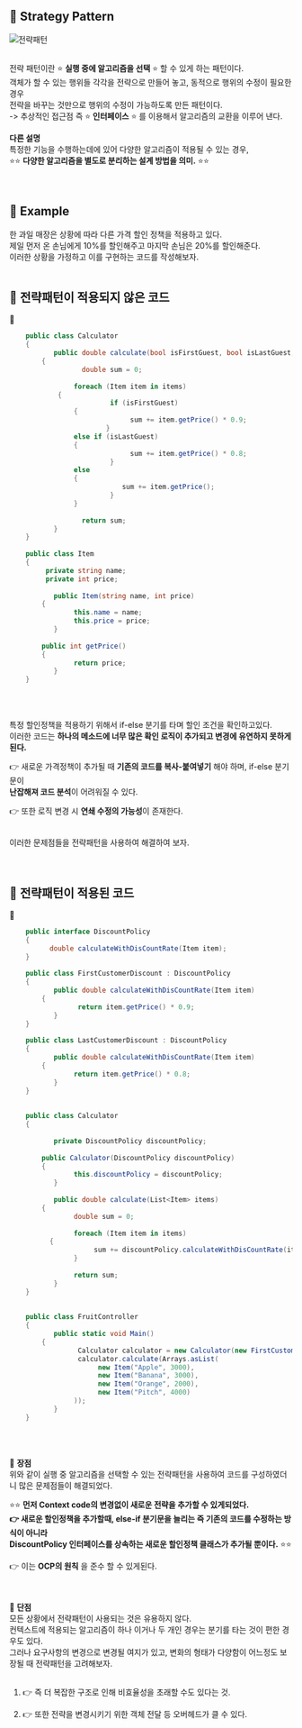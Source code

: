 ## 🔔 Strategy Pattern

![전략패턴](https://user-images.githubusercontent.com/43705434/125270245-6f542980-e344-11eb-8e39-38715d14da32.PNG)<br>
<br>

전략 패턴이란 ⭐ **실행 중에 알고리즘을 선택** ⭐ 할 수 있게 하는 패턴이다.<br>
객체가 할 수 있는 행위들 각각을 전략으로 만들어 놓고, 동적으로 행위의 수정이 필요한 경우<br>
전략을 바꾸는 것만으로 행위의 수정이 가능하도록 만든 패턴이다.<br>
-> 추상적인 접근점 즉 ⭐ **인터페이스** ⭐ 를 이용해서 알고리즘의 교환을 이루어 낸다.<br>

**다른 설명**<br>
특정한 기능을 수행하는데에 있어 다양한 알고리즘이 적용될 수 있는 경우,<br>
⭐⭐ **다양한 알고리즘을 별도로 분리하는 설계 방법을 의미.** ⭐⭐<br>
<br>
<br>

## 🔔 Example
한 과일 매장은 상황에 따라 다른 가격 할인 정책을 적용하고 있다.<br>
제일 먼저 온 손님에게 10%를 할인해주고 마지막 손님은 20%를 할인해준다.<br>
이러한 상황을 가정하고 이를 구현하는 코드를 작성해보자.<br>
<br>


## 🔔 전략패턴이 적용되지 않은 코드

📜
```c#
    public class Calculator 
    {
    	   public double calculate(bool isFirstGuest, bool isLastGuest, List<Item> items) 
        {
    		      double sum = 0;
        
    	      	foreach (Item item in items) 
            {
    			         if (isFirstGuest)
                {
    				          sum += item.getPrice() * 0.9;
    		         	} 
                else if (isLastGuest) 
                {
    				          sum += item.getPrice() * 0.8;
    			         } 
                else 
                {
    			           	sum += item.getPrice();
    			         }
    	      	}
            
    		      return sum;
    	   }
    }
    
    public class Item 
    {
    	 private string name;
    	 private int price;
    
    	   public Item(string name, int price) 
        {
    		    this.name = name;
    		    this.price = price;
    	   }
    
        public int getPrice() 
        {
    		    return price;
    	   }
    }
```
<br>
<br>

특정 할인정책을 적용하기 위해서 if-else 분기를 타며 할인 조건을 확인하고있다.<br>
이러한 코드는 **하나의 메소드에 너무 많은 확인 로직이 추가되고 변경에 유연하지 못하게 된다.**<br>

👉 새로운 가격정책이 추가될 때 **기존의 코드를 복사-붙여넣기** 해야 하며, if-else 분기문이 <br>
**난잡해져 코드 분석**이 어려워질 수 있다.<br>

👉 또한 로직 변경 시 **연쇄 수정의 가능성**이 존재한다.<br>
<br>

이러한 문제점들을 전략패턴을 사용하여 해결하여 보자.<br>
<br>
<br>

## 🔔 전략패턴이 적용된 코드

📜
```c#
    public interface DiscountPolicy 
    {
    	  double calculateWithDisCountRate(Item item);
    }
    
    public class FirstCustomerDiscount : DiscountPolicy
    {
    	   public double calculateWithDisCountRate(Item item) 
        {
    		     return item.getPrice() * 0.9;
    	   }
    }
    
    public class LastCustomerDiscount : DiscountPolicy
    {
    	   public double calculateWithDisCountRate(Item item) 
        { 
    	    	return item.getPrice() * 0.8;
    	   }
    }
    
    
    public class Calculator 
    {
    
    	   private DiscountPolicy discountPolicy;
    
        public Calculator(DiscountPolicy discountPolicy) 
        {
    		    this.discountPolicy = discountPolicy;
    	   }
    
    	   public double calculate(List<Item> items) 
        {
    		    double sum = 0;
        
    		    foreach (Item item in items) 
          {
    			     sum += discountPolicy.calculateWithDisCountRate(item);
    	    	}
        
    		    return sum;
    	   }
    }
    
    
    public class FruitController 
    {
    	   public static void Main() 
        {
    		     Calculator calculator = new Calculator(new FirstCustomerDiscount());
    		     calculator.calculate(Arrays.asList(
    			      new Item("Apple", 3000),
    			      new Item("Banana", 3000),
    			      new Item("Orange", 2000),
    			      new Item("Pitch", 4000)
    		    ));
    	   }
    }
```
<br>
<br>

🔔 **장점**<br>
위와 같이 실행 중 알고리즘을 선택할 수 있는 전략패턴을 사용하여 코드를 구성하였더니 많은 문제점들이 해결되었다.<br>

⭐⭐ **먼저 Context code의 변경없이 새로운 전략을 추가할 수 있게되었다.<br>
👉 새로운 할인정책을 추가할때, else-if 분기문을 늘리는 즉 기존의 코드를 수정하는 방식이 아니라<br>
DiscountPolicy 인터페이스를 상속하는 새로운 할인정책 클래스가 추가될 뿐이다.** ⭐⭐<br>

👉 이는 **OCP의 원칙** 을 준수 할 수 있게된다.<br>
<br>
<br>

🔔 **단점**<br>
모든 상황에서 전략패턴이 사용되는 것은 유용하지 않다.<br>
컨텍스트에 적용되는 알고리즘이 하나 이거나 두 개인 경우는 분기를 타는 것이 편한 경우도 있다.<br>
그러나 요구사항의 변경으로 변경될 여지가 있고, 변화의 형태가 다양함이 어느정도 보장될 때 전략패턴을 고려해보자.<br>
<br>

1. 👉 즉 더 복잡한 구조로 인해 비효율성을 초래할 수도 있다는 것.<br>

2. 👉 또한 전략을 변경시키기 위한 객체 전달 등 오버헤드가 클 수 있다.<br>
<br>
<br>
